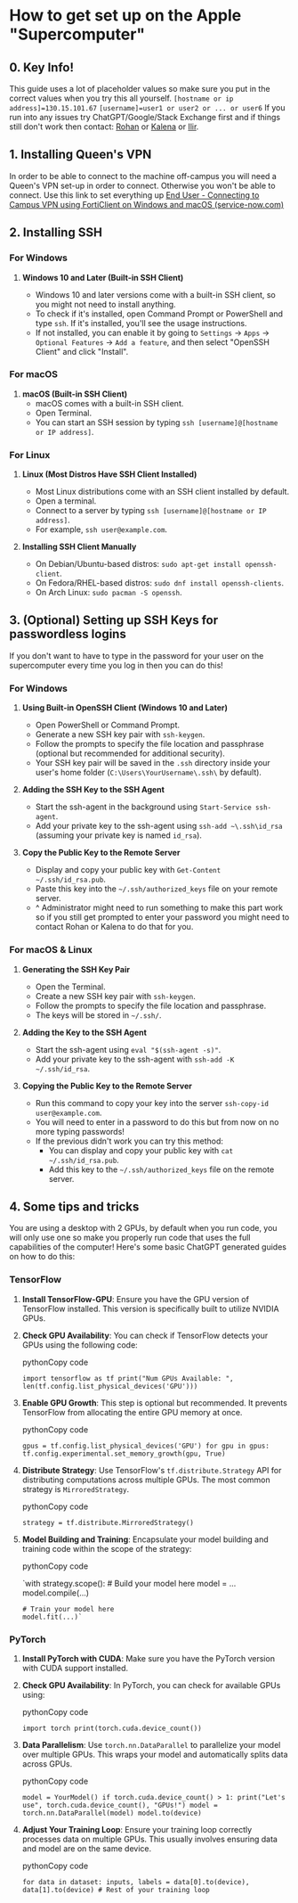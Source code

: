 # How to get set up on the Apple "Supercomputer"
## 0. Key Info!
This guide uses a lot of placeholder values so make sure you put in the correct values when you try this all yourself.
`[hostname or ip address]=130.15.101.67`
`[username]=user1 or user2 or ... or user6`
If you run into any issues try ChatGPT/Google/Stack Exchange first and if things still don't work then contact:  [Rohan](apple.bed@engsoc.queensu.ca) or [Kalena](apple.pres@engsoc.queensu.ca) or [Ilir](ilir.gusija@queensu.ca).

## 1. Installing Queen's VPN
In order to be able to connect to the machine off-campus you will need a Queen's VPN set-up in order to connect. Otherwise you won't be able to connect. Use this link to set everything up
[End User - Connecting to Campus VPN using FortiClient on Windows and macOS (service-now.com)](https://queensu.service-now.com/esm?id=kb_article&sysparm_article=KB0012696&sys_kb_id=b5eaa2b587bbb55064edf29acebb3559)

## 2. Installing SSH
### For Windows

1.  **Windows 10 and Later (Built-in SSH Client)**
    
    -   Windows 10 and later versions come with a built-in SSH client, so you might not need to install anything.
    -   To check if it's installed, open Command Prompt or PowerShell and type `ssh`. If it's installed, you'll see the usage instructions.
    -   If not installed, you can enable it by going to `Settings` -> `Apps` -> `Optional Features` -> `Add a feature`, and then select "OpenSSH Client" and click "Install".

### For macOS

1.  **macOS (Built-in SSH Client)**
    -   macOS comes with a built-in SSH client.
    -   Open Terminal.
    -   You can start an SSH session by typing `ssh [username]@[hostname or IP address]`.

### For Linux

1.  **Linux (Most Distros Have SSH Client Installed)**
    
    -   Most Linux distributions come with an SSH client installed by default.
    -   Open a terminal.
    -   Connect to a server by typing `ssh [username]@[hostname or IP address]`.
    -   For example, `ssh user@example.com`.
2.  **Installing SSH Client Manually**
    
    -   On Debian/Ubuntu-based distros: `sudo apt-get install openssh-client`.
    -   On Fedora/RHEL-based distros: `sudo dnf install openssh-clients`.
    -   On Arch Linux: `sudo pacman -S openssh`.

## 3. (Optional) Setting up SSH Keys for passwordless logins

If you don't want to have to type in the password for your user on the supercomputer every time you log in then you can do this!
### For Windows

1.  **Using Built-in OpenSSH Client (Windows 10 and Later)**
    
    -   Open PowerShell or Command Prompt.
    -   Generate a new SSH key pair with `ssh-keygen`.
    -   Follow the prompts to specify the file location and passphrase (optional but recommended for additional security).
    -   Your SSH key pair will be saved in the `.ssh` directory inside your user's home folder (`C:\Users\YourUsername\.ssh\` by default).
2.  **Adding the SSH Key to the SSH Agent**
    
    -   Start the ssh-agent in the background using `Start-Service ssh-agent`.
    -   Add your private key to the ssh-agent using `ssh-add ~\.ssh\id_rsa` (assuming your private key is named `id_rsa`).
3.  **Copy the Public Key to the Remote Server**
    
    -   Display and copy your public key with `Get-Content ~/.ssh/id_rsa.pub`.
    -   Paste this key into the `~/.ssh/authorized_keys` file on your remote server.
    - ^ Administrator might need to run something to make this part work so if you still get prompted to enter your password you might need to contact Rohan or Kalena to do that for you.

### For macOS & Linux

1.  **Generating the SSH Key Pair**
    
    -   Open the Terminal.
    -   Create a new SSH key pair with `ssh-keygen`.
    -   Follow the prompts to specify the file location and passphrase.
    -   The keys will be stored in `~/.ssh/`.
2.  **Adding the Key to the SSH Agent**
    
    -   Start the ssh-agent using `eval "$(ssh-agent -s)"`.
    -   Add your private key to the ssh-agent with `ssh-add -K ~/.ssh/id_rsa`.
3.  **Copying the Public Key to the Remote Server**
    
    - Run this command to copy your key into the server `ssh-copy-id user@example.com`.  
    - You will need to enter in a password to do this but from now on no more typing passwords!
    - If the previous didn't work you can try this method:
	    -  You can display and copy your public key with `cat ~/.ssh/id_rsa.pub`.
	    - Add this key to the `~/.ssh/authorized_keys` file on the remote server.

## 4. Some tips and tricks

You are using a desktop with 2 GPUs, by default when you run code, you will only use one so make you properly run code that uses the full capabilities of the computer!
Here's some basic ChatGPT generated guides on how to do this:
### TensorFlow

1.  **Install TensorFlow-GPU**: Ensure you have the GPU version of TensorFlow installed. This version is specifically built to utilize NVIDIA GPUs.
    
2.  **Check GPU Availability**: You can check if TensorFlow detects your GPUs using the following code:
    
    pythonCopy code
    
    `import tensorflow as tf
    print("Num GPUs Available: ", len(tf.config.list_physical_devices('GPU')))` 
    
3.  **Enable GPU Growth**: This step is optional but recommended. It prevents TensorFlow from allocating the entire GPU memory at once.
    
    pythonCopy code
    
    `gpus = tf.config.list_physical_devices('GPU')
    for gpu in gpus:
        tf.config.experimental.set_memory_growth(gpu, True)` 
    
4.  **Distribute Strategy**: Use TensorFlow's `tf.distribute.Strategy` API for distributing computations across multiple GPUs. The most common strategy is `MirroredStrategy`.
    
    pythonCopy code
    
    `strategy = tf.distribute.MirroredStrategy()` 
    
5.  **Model Building and Training**: Encapsulate your model building and training code within the scope of the strategy:
    
    pythonCopy code
    
    `with strategy.scope():
        # Build your model here
        model = ...
        model.compile(...)
    
        # Train your model here
        model.fit(...)`

### PyTorch

1.  **Install PyTorch with CUDA**: Make sure you have the PyTorch version with CUDA support installed.
    
2.  **Check GPU Availability**: In PyTorch, you can check for available GPUs using:
    
    pythonCopy code
    
    `import torch
    print(torch.cuda.device_count())` 
    
3.  **Data Parallelism**: Use `torch.nn.DataParallel` to parallelize your model over multiple GPUs. This wraps your model and automatically splits data across GPUs.
    
    pythonCopy code
    
    `model = YourModel()
    if torch.cuda.device_count() > 1:
        print("Let's use", torch.cuda.device_count(), "GPUs!")
        model = torch.nn.DataParallel(model)
    model.to(device)` 
    
4.  **Adjust Your Training Loop**: Ensure your training loop correctly processes data on multiple GPUs. This usually involves ensuring data and model are on the same device.
    
    pythonCopy code
    
    `for data in dataset:
        inputs, labels = data[0].to(device), data[1].to(device)
        # Rest of your training loop`
<!--stackedit_data:
eyJwcm9wZXJ0aWVzIjoidGl0bGU6IEFwcGxlLVN1cGVyQ29tcH
V0ZXItd2lraVxuIiwiaGlzdG9yeSI6Wy0xOTUzNTAyOTIyLDIw
NDQ5MjExMTJdfQ==
-->